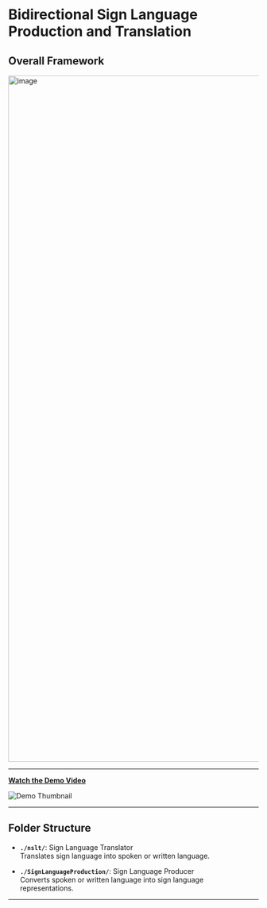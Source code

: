 # Bidirectional Sign Language Production and Translation

## Overall Framework

<img width="1382" alt="image" src="https://github.com/user-attachments/assets/ea35c79a-4545-40d4-ba78-fc9444534c3f" />

---

**[Watch the Demo Video](https://www.youtube.com/watch?v=8060YwXrofQ&t=14s)**

![Demo Thumbnail](https://img.youtube.com/vi/8060YwXrofQ/3.jpg)

---

## Folder Structure

- **`./nslt/`**: Sign Language Translator  
  Translates sign language into spoken or written language.

- **`./SignLanguageProduction/`**: Sign Language Producer  
  Converts spoken or written language into sign language representations.

---
